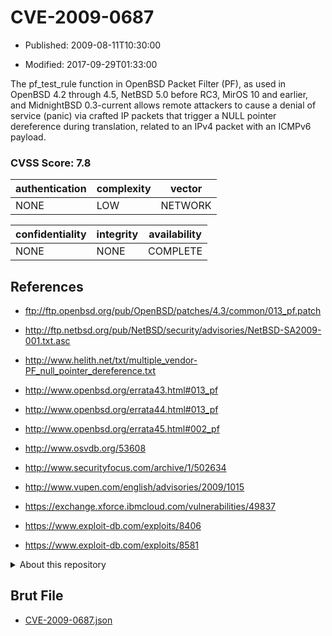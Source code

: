 # CVE-2009-0687

- Published: 2009-08-11T10:30:00

- Modified: 2017-09-29T01:33:00

The pf_test_rule function in OpenBSD Packet Filter (PF), as used in OpenBSD 4.2 through 4.5, NetBSD 5.0 before RC3, MirOS 10 and earlier, and MidnightBSD 0.3-current allows remote attackers to cause a denial of service (panic) via crafted IP packets that trigger a NULL pointer dereference during translation, related to an IPv4 packet with an ICMPv6 payload.

### CVSS Score: **7.8**

| authentication | complexity | vector |
| --- | --- | --- |
| NONE | LOW | NETWORK |

| confidentiality | integrity | availability |
| --- | --- | --- |
| NONE | NONE | COMPLETE |

## References

* ftp://ftp.openbsd.org/pub/OpenBSD/patches/4.3/common/013_pf.patch

* http://ftp.netbsd.org/pub/NetBSD/security/advisories/NetBSD-SA2009-001.txt.asc

* http://www.helith.net/txt/multiple_vendor-PF_null_pointer_dereference.txt

* http://www.openbsd.org/errata43.html#013_pf

* http://www.openbsd.org/errata44.html#013_pf

* http://www.openbsd.org/errata45.html#002_pf

* http://www.osvdb.org/53608

* http://www.securityfocus.com/archive/1/502634

* http://www.vupen.com/english/advisories/2009/1015

* https://exchange.xforce.ibmcloud.com/vulnerabilities/49837

* https://www.exploit-db.com/exploits/8406

* https://www.exploit-db.com/exploits/8581

<details>
<summary>About this repository</summary> 

  This repository is part of the project [Live Hack CVE](https://github.com/Live-Hack-CVE). Main website can be found [www.live-hack.org](https://www.live-hack.org) 
  
  Made by [Sn0wAlice](https://github.com/Sn0wAlice) for the people that care about security and need to have a feed of the latest CVEs. Hope you enjoy it, don't forget to star the repo and follow me on [Twitter](https://twitter.com/Sn0wAlice) and [Github](https://github.com/Sn0wAlice). And that is my [personnal website](https://www.alice-snow.me/)

  - [Home Page](https://github.com/Live-Hack-CVE)
  - [Framework](https://github.com/Live-Hack-CVE/cve-framework)
  - [CVE database](https://github.com/Live-Hack-CVE/full_database)
  - [Changelog](https://github.com/Live-Hack-CVE/Changelog)
</details>

## Brut File

* [CVE-2009-0687.json](https://raw.githubusercontent.com/Live-Hack-CVE/full_database/main/cves/2009/CVE-2009-0687.json)

